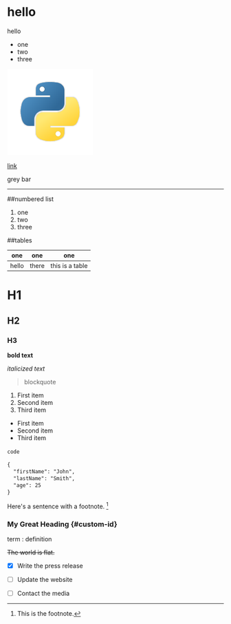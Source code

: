 # hello
hello

* one
* two
* three

![Hello there](python_logo.png)

[link](google.com)


grey bar
___

##numbered list
1. one
1. two
1. three

##tables

one|one|one|
---|---|---|
hello|there|this is a table

# H1
## H2
### H3

**bold text**

*italicized text*

> blockquote

1. First item
2. Second item
3. Third item

- First item
- Second item
- Third item

`code`

```
{
  "firstName": "John",
  "lastName": "Smith",
  "age": 25
}
```

Here's a sentence with a footnote. [^1]

[^1]: This is the footnote.


### My Great Heading {#custom-id}

term
: definition

~~The world is flat.~~


- [x] Write the press release
- [ ] Update the website
- [ ] Contact the media




